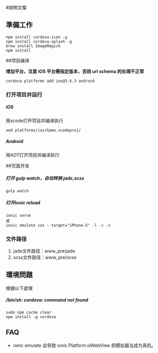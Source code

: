 #說明文檔

## 準備工作

```
npm install cordova-icon -g
npm install cordova-splash -g  
brew install ImageMagick  
npm install
```

##项目编译

**增加平台，注意 iOS 平台需指定版本，否则 url schema 的处理不正常**

```
cordova platforms add ios@3.6.3 android
```

### 打开项目并运行

##### iOS
用xcode打开项目并编译执行

```
xed platforms/ios/Gamo.xcodeproj/
```

##### Android
用ADT打开项目并编译执行

##页面开发

##### 打开 gulp watch，自动转换 jade,scss
 
```
gulp watch
```
 
##### 打开ionic reload

```
ionic serve
或
ionic emulate ios --target="iPhone-5" -l -c -s
```

### 文件路径
 1. jade文件路径：www_pre/jade
 2. scss文件路径：www_pre/scss
 
## 環境問題
根據以下處理

##### /bin/sh: cordova: command not found

```
sudo npm cache clear  
npm install -g cordova
```


## FAQ

* ionic emulate 会导致 ionic.Platform.isWebView 把模拟器当成为真机。
